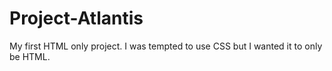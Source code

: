 # Project-Atlantis
My first HTML only project. I was tempted to use CSS but I wanted it to only be HTML.
